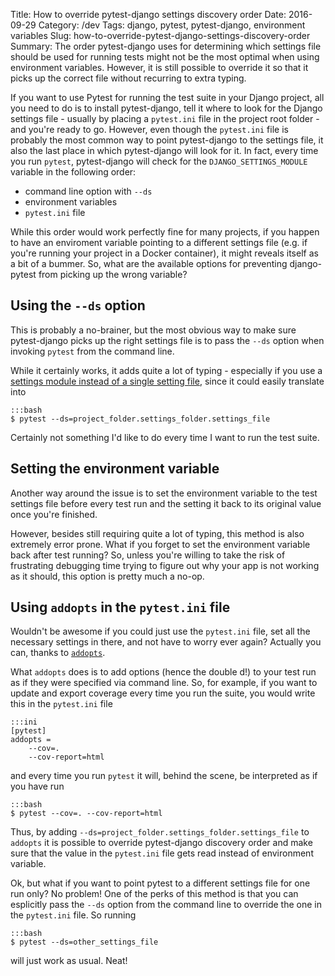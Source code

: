 Title: How to override pytest-django settings discovery order
Date: 2016-09-29
Category: /dev
Tags: django, pytest, pytest-django, environment variables
Slug: how-to-override-pytest-django-settings-discovery-order
Summary: The order pytest-django uses for determining which settings file should be used for running tests might not be the most optimal when using environment variables. However, it is still possible to override it so that it picks up the correct file without recurring to extra typing.


If you want to use Pytest for running the test suite in your Django project, all you need to do is to install pytest-django, tell it where to look for the Django settings file - usually by placing a `pytest.ini` file in the project root folder - and you're ready to go. However, even though the `pytest.ini` file is probably the most common way to point pytest-django to the settings file, it also the last place in which pytest-django will look for it. In fact, every time you run `pytest`, pytest-django will check for the `DJANGO_SETTINGS_MODULE` variable in the following order:

* command line option with `--ds`
* environment variables
* `pytest.ini` file

While this order would work perfectly fine for many projects, if you happen to have an enviroment variable pointing to a different settings file (e.g. if you're running your project in a Docker container), it might reveals itself as a bit of a bummer. So, what are the available options for preventing django-pytest from picking up the wrong variable?


Using the `--ds` option
-----------------------

This is probably a no-brainer, but the most obvious way to make sure pytest-django picks up the right settings file is to pass the `--ds` option when invoking `pytest` from the command line.

While it certainly works, it adds quite a lot of typing - especially if you use a [settings module instead of a single setting file](https://www.rdegges.com/2011/the-perfect-django-settings-file/), since it could easily translate into

    :::bash
    $ pytest --ds=project_folder.settings_folder.settings_file


Certainly not something I'd like to do every time I want to run the test suite.


Setting the environment variable
--------------------------------

Another way around the issue is to set the environment variable to the test settings file before every test run and the setting it back to its original value once you're finished.

However, besides still requiring quite a lot of typing, this method is also extremely error prone. What if you forget to set the environment variable back after test running? So, unless you're willing to take the risk of frustrating debugging time trying to figure out why your app is not working as it should, this option is pretty much a no-op.


Using `addopts` in the `pytest.ini` file
----------------------------------------

Wouldn't be awesome if you could just use the `pytest.ini` file, set all the necessary settings in there, and not have to worry ever again? Actually you can, thanks to [`addopts`](http://doc.pytest.org/en/3.0.2/customize.html#confval-addopts).

What `addopts` does is to add options (hence the double d!) to your test run as if they were specified via command line. So, for example, if you want to update and export coverage every time you run the suite, you would write this in the `pytest.ini` file

    :::ini
    [pytest]
    addopts =
        --cov=.
        --cov-report=html


and every time you run `pytest` it will, behind the scene, be interpreted as if you have run

    :::bash
    $ pytest --cov=. --cov-report=html

Thus, by adding `--ds=project_folder.settings_folder.settings_file` to `addopts` it is possible to override pytest-django discovery order and make sure that the value in the `pytest.ini` file gets read instead of environment variable.

Ok, but what if you want to point pytest to a different settings file for one run only? No problem! One of the perks of this method is that you can esplicitly pass the `--ds` option from the command line to override the one in the `pytest.ini` file. So running

    :::bash
    $ pytest --ds=other_settings_file

will just work as usual. Neat!

